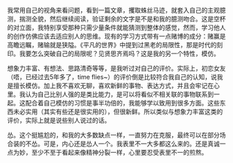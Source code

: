 我常用自己的视角来看问题，看到一篇文章，攫取蛛丝马迹，就套入自己的主观臆测，揣测全貌，然后继续阅读，验证剩余的文字是不是和我的臆测吻合。这是空杯的对立面，我特别享受那种只需少量条件就能猜测到整体的感觉，然而，学习他人的创作仿佛应该去适应别人的思维。现有的学习方式带有一点赌博的成分：赌赢是高瞻远瞩，赌输就是狭隘。《平凡的世界》中提到过黑老的局限性，那是时代的刻印。我要怎么突破自己的局限呢？见贤思齐焉吗？这是我的另一个特性，模仿。

想象力丰富、有想法、思路清奇等等，是我听过对自己的评价。实际上，初恋女友（唔，已经过去5年多了，time flies~）的评价倒是比较符合我自己的认知，说我是擅长模仿。加上我不喜欢无聊，喜欢新鲜的事物、表达方式，并且会牢记在心里。我认为自己比别人强的是类比能力，是可以将看似不相关联的事物联系到一起。这配合着自己模仿的习惯是事半功倍的，我能够学以致用到很多方面。这些东西未必实用（其实有些还是很实用的），但很新鲜。所以类似与想象力丰富这类的评价，实际上就是说些别人说过的话。

怂。这个挺尴尬的，和我的大多数缺点一样，一直努力在克服，最终可以在部分场合装的不怂。可是，内心还是怂人一个。我表里不一大多都这么来的。还是真诚一点为妙，至少不至于看起来像精神分裂一样，心里要忍受表里不一的煎熬。